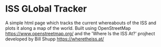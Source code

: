 # ISS GLobal Tracker
 A simple html page which tracks the current whereabouts of the ISS and plots it along a map of the world. Built using OpenStreetMap https://www.openstreetmap.org/ and the 'Where Is the ISS At?' projhect developed by Bill Shupp https://wheretheiss.at/
 
